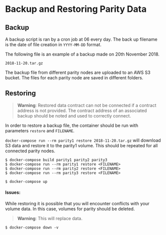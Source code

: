 # Backup and Restoring Parity Data

## Backup

A backup script is ran by a cron job at 06 every day. The back up filename is the date of file creation in `YYYY-MM-DD` format.

The following file is an example of a backup made on 20th November 2018.
```
2018-11-20.tar.gz
```

The backup file from different parity nodes are uploaded to an AWS S3 bucket. The files for each parity node are saved in different folders.

## Restoring

> **Warning**: Restored data contract can not be connected if a contract address is not provided. The contract address of an associated backup should be noted and used to correctly connect.

In order to restore a backup file, the container should be run with parameters `restore` and `FILENAME`.

`docker-compose run --rm parity1 restore 2018-11-20.tar.gz` will download S3 data and restore it to the parity1 volume. This should be repeated for all connected parity nodes.


```shell
$ docker-compose build parity1 parity2 parity3
$ docker-compose run --rm parity1 restore <FILENAME>
$ docker-compose run --rm parity2 restore <FILENAME>
$ docker-compose run --rm parity3 restore <FILENAME>

$ docker-compose up
```

#### Issues:

While restoring it is possible that you will encounter conflicts with your volume data. In this case, volumes for parity should be deleted.

> **Warning**: This will replace data.

```shell
$ docker-compose down -v
```
